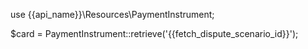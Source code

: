 use {{api_name}}\Resources\PaymentInstrument;

$card = PaymentInstrument::retrieve('{{fetch_dispute_scenario_id}}');

